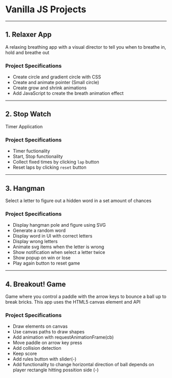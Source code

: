 # Vanilla JS Projects

---

## 1. Relaxer App

A relaxing breathing app with a visual director to tell you when to breathe in, hold and breathe out

### Project Specifications

- Create circle and gradient circle with CSS
- Create and animate pointer (Small circle)
- Create grow and shrink animations
- Add JavaScript to create the breath animation effect

---

## 2. Stop Watch

Timer Application

### Project Specifications

- Timer fuctionality
- Start, Stop functionality
- Collect fixed times by clicking `lap` button
- Reset laps by clicking `reset` button

---

## 3. Hangman

Select a letter to figure out a hidden word in a set amount of chances

### Project Specifications

- Display hangman pole and figure using SVG
- Generate a random word
- Display word in UI with correct letters
- Display wrong letters
- Animate svg items when the letter is wrong
- Show notification when select a letter twice
- Show popup on win or lose
- Play again button to reset game

---

## 4. Breakout! Game

Game where you control a paddle with the arrow keys to bounce a ball up to break bricks. This app uses the HTML5 canvas element and API

### Project Specifications

- Draw elements on canvas
- Use canvas paths to draw shapes
- Add animation with requestAnimationFrame(cb)
- Move paddle on arrow key press
- Add collision detection
- Keep score
- Add rules button with slider(-)
- Add functionality to change horizontal direction of ball depends on player rectangle hitting possition side (-)
